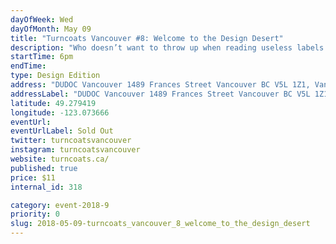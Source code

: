 ```yaml
---
dayOfWeek: Wed
dayOfMonth: May 09
title: "Turncoats Vancouver #8: Welcome to the Design Desert"
description: "Who doesn’t want to throw up when reading useless labels like “most liveable city”, “greenest city”, or “hotspot for sustainable design”? Nothing can cover up the harsh reality: If not for its famed geography and picturesque surroundings, Vancouver would be a third or fourth tier city. Where are the buildings and public spaces that are artful, intelligent and innovative? Where are the ideas? Design isn’t valued here. We’re thirsty for an oasis in this design desert!"
startTime: 6pm 
endTime: 
type: Design Edition
address: "DUDOC Vancouver 1489 Frances Street Vancouver BC V5L 1Z1, Vancouver, BC, Canada"
addressLabel: "DUDOC Vancouver 1489 Frances Street Vancouver BC V5L 1Z1"
latitude: 49.279419
longitude: -123.073666
eventUrl: 
eventUrlLabel: Sold Out
twitter: turncoatsvancouver
instagram: turncoatsvancouver
website: turncoats.ca/
published: true
price: $11
internal_id: 318

category: event-2018-9
priority: 0
slug: 2018-05-09-turncoats_vancouver_8_welcome_to_the_design_desert
---
```

